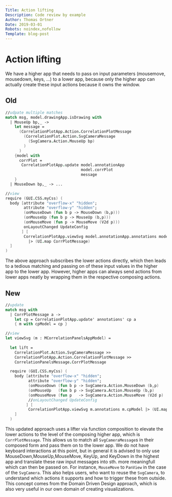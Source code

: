 ```yaml
---
Title: Action lifting
Description: Code review by example
Author: Thomas Ortner
Date: 2019-03-01
Robots: noindex,nofollow
Template: blog-post
---
```

# Action lifting

We have a higher app that needs to pass on input parameters (mousemove, mousedown, keys, ...) to a lower app, because only the higher app can actually create these input actions because it owns the window.

## Old

```fsharp
//udpate multiple matches
match msg, model.drawingApp.isDrawing with
  | MouseUp bp,_ ->
    let message =
      (CorrelationPlotApp.Action.CorrelationPlotMessage
        (CorrelationPlot.Action.SvgCameraMessage 
          (SvgCamera.Action.MouseUp bp)
        )
      )
    {model with 
      corrPlot =
       CorrelationPlotApp.update model.annotationApp 
                                 model.corrPlot 
                                 message
    }
  | MouseDown bp,_ -> ...

//view
require (GUI.CSS.myCss) (
  body [attribute "overflow-x" "hidden";
        attribute "overflow-y" "hidden"; 
        (onMouseDown (fun b p -> MouseDown (b,p)))
        (onMouseUp (fun b p -> MouseUp (b,p)))
        (onMouseMove (fun p -> MouseMove (V2d p)))
        onLayoutChanged UpdateConfig
       ] [
        CorrelationPlotApp.viewSvg model.annotationApp.annotations model.corrPlot
          |> (UI.map CorrPlotMessage)
  ]
)
```

The above approach subscribes the lower actions directly, which then leads to a tedious matching and passing on of these input values in the higher app to the lower app. However, higher apps can always send actions from lower apps neatly by wrapping them in the respective composing actions.

## New

```fsharp
//update
match msg with
  | CorrPlotMessage a -> 
    let cp = CorrelationPlotApp.update' annotations' cp a
    { m with cpModel = cp }

//view
let viewSvg (m : MCorrelationPanelsAppModel) =
  
  let lift =
    CorrelationPlot.Action.SvgCameraMessage >> 
    CorrelationPlotApp.Action.CorrelationPlotMessage >> 
    CorrelationPanelsMessage.CorrPlotMessage

  require (GUI.CSS.myCss) (
    body [attribute "overflow-x" "hidden";
          attribute "overflow-y" "hidden"; 
          (onMouseDown (fun b p -> SvgCamera.Action.MouseDown (b,p)   |> lift))
          (onMouseUp   (fun b p -> SvgCamera.Action.MouseUp (b,p)     |> lift))
          (onMouseMove (fun p   -> SvgCamera.Action.MouseMove (V2d p) |> lift))
          //onLayoutChanged UpdateConfig
         ] [
          CorrelationPlotApp.viewSvg m.annotations m.cpModel |> (UI.map CorrPlotMessage)
    ]
  )
```

This updated approach uses a lifter via function composition to elevate the lower actions to the level of the composing higher app, which is `CorrPlotMessage`. This allows us to match all `SvgCameraMessage`s in their composed form and pass them on to the lower app. We do not have keyboard interactions at this point, but in general it is advised to only use MouseDown,MouseUp,MouseMove, KeyUp, and KeyDown in the highest app and translate these raw input messages into sth. more meaningfull which can then be passed on. For instance, `MouseMove` to `PanView` in the case of the `SvgCamera`. This also helps users, who want to reuse the `SvgCamera`, to understand which actions it supports and how to trigger these from outside. This concept comes from the Domain Driven Design approach, which is also very useful in our own domain of creating visualizations.
